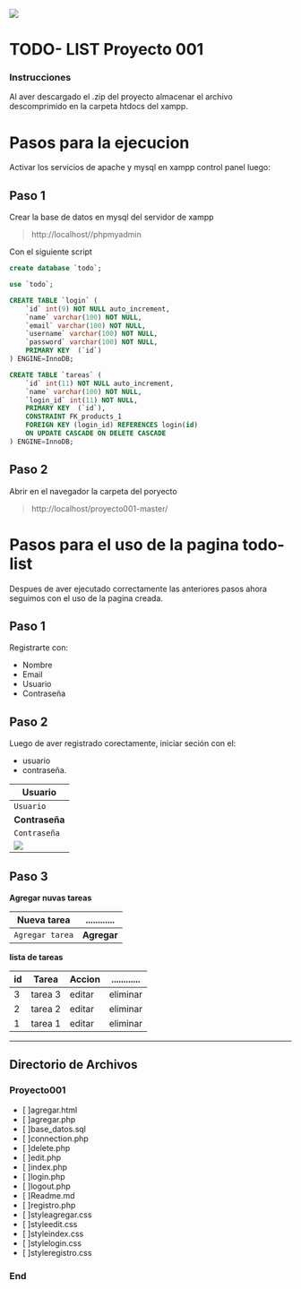 ![](https://media.istockphoto.com/vectors/owl-bird-symbol-of-wise-education-elearning-distance-concept-graduate-vector-id1368758562?b=1&k=20&m=1368758562&s=170667a&w=0&h=hGlK0es3mb7--jm0JjIlIod7qGlTOhq1mDjNatBQlkA=)

# TODO- LIST Proyecto 001
### Instrucciones

Al aver descargado el .zip del proyecto
almacenar el archivo descomprimido en la carpeta htdocs
del xampp.

# Pasos para la ejecucion

Activar los servicios de apache y mysql en xampp control panel
luego:

## Paso 1
Crear la base de datos en mysql del servidor de xampp
> http://localhost//phpmyadmin

Con el siguiente script
```sql
create database `todo`;

use `todo`;

CREATE TABLE `login` (
    `id` int(9) NOT NULL auto_increment,
    `name` varchar(100) NOT NULL,
    `email` varchar(100) NOT NULL,
    `username` varchar(100) NOT NULL,
    `password` varchar(100) NOT NULL,  
    PRIMARY KEY  (`id`)
) ENGINE=InnoDB;

CREATE TABLE `tareas` (
    `id` int(11) NOT NULL auto_increment,
    `name` varchar(100) NOT NULL,
    `login_id` int(11) NOT NULL,
    PRIMARY KEY  (`id`),
    CONSTRAINT FK_products_1
    FOREIGN KEY (login_id) REFERENCES login(id)
    ON UPDATE CASCADE ON DELETE CASCADE
) ENGINE=InnoDB;
```

## Paso 2
Abrir en el navegador la carpeta del poryecto
> http://localhost/proyecto001-master/


# Pasos para el uso de la pagina todo-list
Despues de aver ejecutado correctamente las anteriores pasos ahora seguimos con el uso de la pagina creada.

## Paso 1
Registrarte con:
+ Nombre
+ Email
+ Usuario
+ Contraseña

## Paso 2
Luego de aver registrado corectamente, iniciar seción
con el:
+ usuario
+ contraseña.

|Usuario
|-------------|
|`Usuario`|
|**Contraseña**|
|`Contraseña`|
|![](https://simg.nicepng.com/png/small/281-2819748_how-to-set-use-login-button-clipart-button.png)|



## Paso 3
**Agregar nuvas tareas**

Nueva tarea |............
------------- | -------------
 `Agregar tarea` | **Agregar**

**lista de tareas**

| id | Tarea  | Accion|............|
|---------|----------|---|-----|
|3| tarea 3 |editar|eliminar|
|2| tarea 2 |editar |eliminar|
| 1|tarea 1 | editar |eliminar|

---
## Directorio de Archivos

### Proyecto001

- [ ]agregar.html
- [ ]agregar.php
- [ ]base_datos.sql
- [ ]connection.php
- [ ]delete.php
- [ ]edit.php
- [ ]index.php
- [ ]login.php
- [ ]logout.php
- [ ]Readme.md
- [ ]registro.php
- [ ]styleagregar.css
- [ ]styleedit.css
- [ ]styleindex.css
- [ ]stylelogin.css
- [ ]styleregistro.css

### End